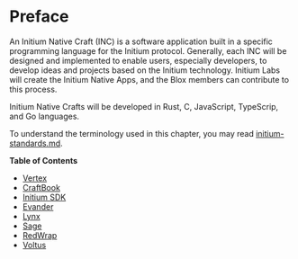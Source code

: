 # Preface

An Initium Native Craft (INC) is a software application built in a specific programming language for the Initium protocol. Generally, each INC will be designed and implemented to enable users, especially developers, to develop ideas and projects based on the Initium technology. Initium Labs will create the Initium Native Apps, and the Blox members can contribute to this process.

Initium Native Crafts will be developed in Rust, C, JavaScript, TypeScrip, and Go languages.&#x20;

To understand the terminology used in this chapter, you may read [initium-standards.md](../initium-developers/initium-standards.md "mention").

**Table of Contents**

* [Vertex](vertex.md)
* [CraftBook](craftbook.md)
* [Initium SDK](initium-sdk.md)
* [Evander](evander.md)
* [Lynx](lynx.md)
* [Sage](sage.md)&#x20;
* [RedWrap](redwrap.md)&#x20;
* [Voltus](voltus.md)






